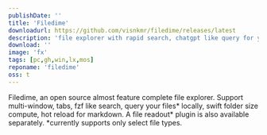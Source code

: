 ```yaml
---
publishDate: ''
title: 'Filedime'
downloadurl: https://github.com/visnkmr/filedime/releases/latest
description: 'file explorer with rapid search, chatgpt like query for your files* locally, swift folder size compute, hot reload for markdown.'
download: ''
image: 'fx'
tags: [pc,gh,win,lx,mos]
reponame: 'filedime'
oss: t
---
```


Filedime, an open source almost feature complete file explorer. Support multi-window, tabs, fzf like search, query your files* locally, swift folder size compute, hot reload for markdown. A  file readout* plugin is also available separately. *currently supports only select file types.